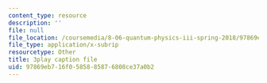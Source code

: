 ```yaml
---
content_type: resource
description: ''
file: null
file_location: /coursemedia/8-06-quantum-physics-iii-spring-2018/97869eb716f0585885876808ce37a0b2_TDYMriH63us.vtt
file_type: application/x-subrip
resourcetype: Other
title: 3play caption file
uid: 97869eb7-16f0-5858-8587-6808ce37a0b2
---
```

